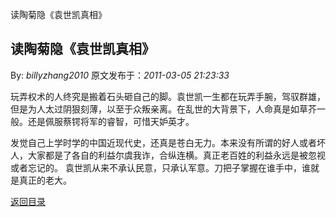 读陶菊隐《袁世凯真相》
## 读陶菊隐《袁世凯真相》

By: *billyzhang2010* 原文发布于：*2011-03-05 21:23:33*

 
玩弄权术的人终究是搬着石头砸自己的脚。袁世凯一生都在玩弄手腕，驾驭群雄，但是为人太过阴狠刻薄，以至于众叛亲离。在乱世的大背景下，人命真是如草芥一般。还是佩服蔡锷将军的睿智，可惜天妒英才。

 

发觉自己上学时学的中国近现代史，还真是苍白无力。本来没有所谓的好人或者坏人，大家都是了各自的利益尔虞我诈，合纵连横。真正老百姓的利益永远是被忽视或者忘记的。
袁世凯从来不承认民意，只承认军意。刀把子掌握在谁手中，谁就是真正的老大。

[返回目录](index.html)
